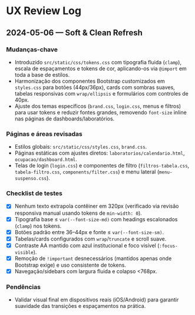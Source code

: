 # UX Review Log

## 2024-05-06 — Soft & Clean Refresh

### Mudanças-chave
- Introduzido `src/static/css/tokens.css` com tipografia fluida (`clamp`), escala de espaçamentos e tokens de cor, aplicando-os via `@import` em toda a base de estilos.
- Harmonização dos componentes Bootstrap customizados em `styles.css` para botões (44px/36px), cards com sombras suaves, tabelas responsivas com `wrap/ellipsis` e formulários com controles de 40px.
- Ajuste dos temas específicos (`brand.css`, `login.css`, menus e filtros) para usar tokens e reduzir fontes grandes, removendo `font-size` inline nas páginas de dashboards/laboratórios.

### Páginas e áreas revisadas
- Estilos globais: `src/static/css/styles.css`, `brand.css`.
- Páginas estáticas com ajustes diretos: `laboratorios/calendario.html`, `ocupacao/dashboard.html`.
- Telas de login (`login.css`) e componentes de filtro (`filtros-tabela.css`, `tabela-filtro.css`, `components/filter.css`) e menu lateral (`menu-suspenso.css`).

### Checklist de testes
- [x] Nenhum texto extrapola contêiner em 320px (verificado via revisão responsiva manual usando tokens de `min-width: 0`).
- [x] Tipografia base ≤ `var(--font-size-md)` com headings escalonados (`clamp`) nos tokens.
- [x] Botões padrão entre 36–44px e fonte ≤ `var(--font-size-sm)`.
- [x] Tabelas/cards configurados com `wrap`/`truncate` e scroll suave.
- [x] Contraste AA mantido com azul institucional e foco visível (`:focus-visible`).
- [x] Remoção de `!important` desnecessários (mantidos apenas onde Bootstrap exige) e uso consistente de tokens.
- [x] Navegação/sidebars com largura fluida e colapso <768px.

### Pendências
- Validar visual final em dispositivos reais (iOS/Android) para garantir suavidade das transições e espaçamentos na prática.

